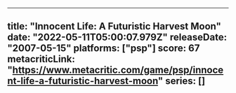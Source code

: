 
---
title: "Innocent Life: A Futuristic Harvest Moon"
date: "2022-05-11T05:00:07.979Z"
releaseDate: "2007-05-15"
platforms: ["psp"]
score: 67
metacriticLink: "https://www.metacritic.com/game/psp/innocent-life-a-futuristic-harvest-moon"
series: []
---
